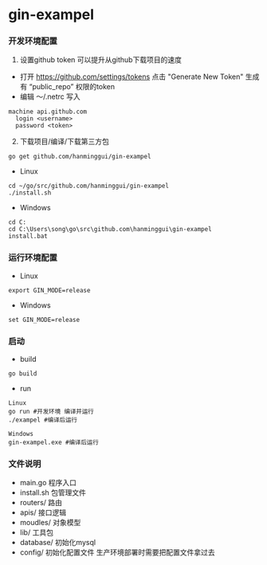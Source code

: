 # gin-exampel
### 开发环境配置
1. 设置github token  可以提升从github下载项目的速度
- 打开 https://github.com/settings/tokens 点击 "Generate New Token" 生成 有 “public_repo” 权限的token
- 编辑 ～/.netrc 写入 
```
machine api.github.com
  login <username>
  password <token>
```
2. 下载项目/编译/下载第三方包
```
go get github.com/hanminggui/gin-exampel
```
- Linux
```
cd ~/go/src/github.com/hanminggui/gin-exampel
./install.sh
```
- Windows
```
cd C:
cd C:\Users\song\go\src\github.com\hanminggui\gin-exampel
install.bat
```
### 运行环境配置
- Linux
```
export GIN_MODE=release
```
- Windows
```
set GIN_MODE=release
```

### 启动
- build
```
go build
```
- run

```
Linux
go run #开发环境 编译并运行
./exampel #编译后运行

Windows
gin-exampel.exe #编译后运行
```

### 文件说明
- main.go  程序入口
- install.sh  包管理文件
- routers/  路由
- apis/  接口逻辑
- moudles/  对象模型
- lib/  工具包
- database/  初始化mysql
- config/  初始化配置文件  生产环境部署时需要把配置文件拿过去
